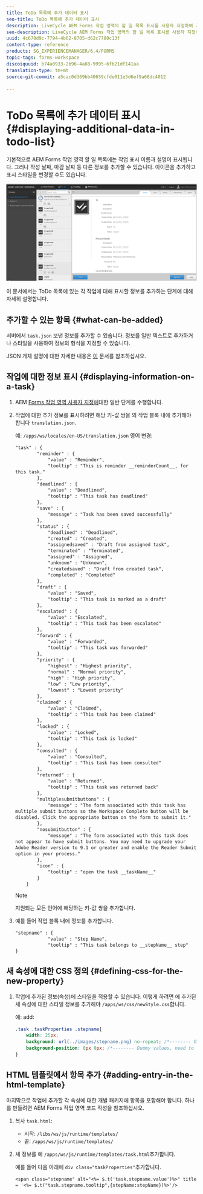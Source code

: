 ```yaml
---
title: ToDo 목록에 추가 데이터 표시
seo-title: ToDo 목록에 추가 데이터 표시
description: LiveCycle AEM Forms 작업 영역의 할 일 목록 표시를 사용자 지정하여 기본 사항 외에 자세한 정보를 표시하는 방법
seo-description: LiveCycle AEM Forms 작업 영역의 할 일 목록 표시를 사용자 지정하여 기본 사항 외에 자세한 정보를 표시하는 방법
uuid: 4c678d9c-7794-4b62-8705-d62c7780c13f
content-type: reference
products: SG_EXPERIENCEMANAGER/6.4/FORMS
topic-tags: forms-workspace
discoiquuid: b74a0933-2b96-4a88-9995-6fb21df141aa
translation-type: tm+mt
source-git-commit: a5cac0d369bb40659cfde011e5d6ef9a68dc4012

---
```



# ToDo 목록에 추가 데이터 표시 {#displaying-additional-data-in-todo-list}

기본적으로 AEM Forms 작업 영역 할 일 목록에는 작업 표시 이름과 설명이 표시됩니다. 그러나 작성 날짜, 마감 날짜 등 다른 정보를 추가할 수 있습니다. 아이콘을 추가하고 표시 스타일을 변경할 수도 있습니다.

![기본 구성을 표시하는 HTML 작업 영역 할 일 탭 보기](assets/html-todo-list.png)

이 문서에서는 ToDo 목록에 있는 각 작업에 대해 표시할 정보를 추가하는 단계에 대해 자세히 설명합니다.

## 추가할 수 있는 항목 {#what-can-be-added}

서버에서 `task.json` 보낸 정보를 추가할 수 있습니다. 정보를 일반 텍스트로 추가하거나 스타일을 사용하여 정보의 형식을 지정할 수 있습니다.

JSON 개체 설명에 대한 자세한 내용은 [이](/help/forms/using/html-workspace-json-object-description.md) 문서를 참조하십시오.

## 작업에 대한 정보 표시 {#displaying-information-on-a-task}

1. AEM [Forms 작업 영역 사용자 지정에](/help/forms/using/generic-steps-html-workspace-customization.md)대한 일반 단계를 수행합니다.
1. 작업에 대한 추가 정보를 표시하려면 해당 키-값 쌍을 의 작업 블록 내에 추가해야 합니다 `translation.json`.

   예: `/apps/ws/locales/en-US/translation.json` 영어 변경:

   ```
   "task" : {
           "reminder" : {
               "value" : "Reminder",
               "tooltip" : "This is reminder __reminderCount__, for this task."
           },
           "deadlined" : {
               "value" : "Deadlined",
               "tooltip" : "This task has deadlined"
           },
           "save" : {
               "message" : "Task has been saved successfully"
           },
           "status" : {
               "deadlined" : "Deadlined",
               "created" : "Created",
               "assignedsaved" : "Draft from assigned task",
               "terminated" : "Terminated",
               "assigned" : "Assigned",
               "unknown" : "Unknown",
               "createdsaved" : "Draft from created task",
               "completed" : "Completed"
           },
           "draft" : {
               "value" : "Saved",
               "tooltip" : "This task is marked as a draft"
           },
           "escalated" : {
               "value" : "Escalated",
               "tooltip" : "This task has been escalated"
           },
           "forward" : {
               "value" : "Forwarded",
               "tooltip" : "This task was forwarded"
           },
           "priority" : {
               "highest" : "Highest priority",
               "normal" : "Normal priority",
               "high" : "High priority",
               "low" : "Low priority",
               "lowest" : "Lowest priority"
           },
           "claimed" : {
               "value" : "Claimed",
               "tooltip" : "This task has been claimed"
           },
           "locked" : {
               "value" : "Locked",
               "tooltip" : "This task is locked"
           },
           "consulted" : {
               "value" : "Consulted",
               "tooltip" : "This task has been consulted"
           },
           "returned" : {
               "value" : "Returned",
               "tooltip" : "This task was returned back"
           },
           "multiplesubmitbuttons" : {
               "message" : "The form associated with this task has multiple submit buttons so the Workspace Complete button will be disabled. Click the appropriate button on the form to submit it."
           },
           "nosubmitbutton" : {
               "message" : "The form associated with this task does not appear to have submit buttons. You may need to upgrade your Adobe Reader version to 9.1 or greater and enable the Reader Submit option in your process."
           },
           "icon" : {
               "tooltip" : "open the task __taskName__"
           }
       }
   ```

   >[!NOTE]
   >
   >지원되는 모든 언어에 해당하는 키-값 쌍을 추가합니다.

1. 예를 들어 작업 블록 내에 정보를 추가합니다.

   ```
   "stepname" : {
               "value" : "Step Name",
               "tooltip" : "This task belongs to __stepName__ step"
   }
   ```

## 새 속성에 대한 CSS 정의 {#defining-css-for-the-new-property}

1. 작업에 추가된 정보(속성)에 스타일을 적용할 수 있습니다. 이렇게 하려면 에 추가된 새 속성에 대한 스타일 정보를 추가해야 `/apps/ws/css/newStyle.css`합니다.

   예: add:

   ```css
   .task .taskProperties .stepname{
       width: 25px;
       background: url(../images/stepname.png) no-repeat; /*-------- Or just reuse background image / image-sprite defined .task .taskProperties span of style.css---------------------*/
       background-position: 0px 0px; /*-------- Dummy values, need to be configured as per user background image / image-sprite ---------------------*/
   }
   ```

## HTML 템플릿에서 항목 추가 {#adding-entry-in-the-html-template}

마지막으로 작업에 추가할 각 속성에 대한 개발 패키지에 항목을 포함해야 합니다. 하나를 만들려면 AEM Forms 작업 영역 코드 작성을 참조하십시오.

1. 복사 `task.html`:

   * 시작: `/libs/ws/js/runtime/templates/`
   * 끝: `/apps/ws/js/runtime/templates/`

1. 새 정보를 에 `/apps/ws/js/runtime/templates/task.html`추가합니다.

   예를 들어 다음 아래에 `div class="taskProperties"`추가합니다.

   ```
   <span class="stepname" alt="<%= $.t('task.stepname.value')%>" title = '<%= $.t("task.stepname.tooltip",{stepName:stepName})%>'/>
   ```
